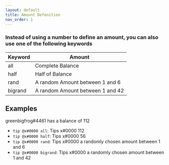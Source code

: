 ```yaml
---
layout: default
title: Amount Defenition
nav_order: 1
---
```

### Instead of using a number to define an amount, you can also use one of the following keywords

| Keyword | Amount                           |
|---------|----------------------------------|
| all     |  Complete Balance                |
| half    | Half of Balance                  |
| rand    | A random Amount between 1 and 6  |
| bigrand | A random Amount between 1 and 42 |

## Examples
greenbigfrog#4461 has a balance of 112
- `tip @x#0000 all`: Tips x#0000 112
- `tip @x#0000 half`: Tips x#0000 56
- `tip @x#0000 rand`: Tips x#0000 a randomly chosen amount between 1 and 6
- `tip @x#0000 bigrand`: Tips x#0000 a randomly chosen amount between 1 and 42